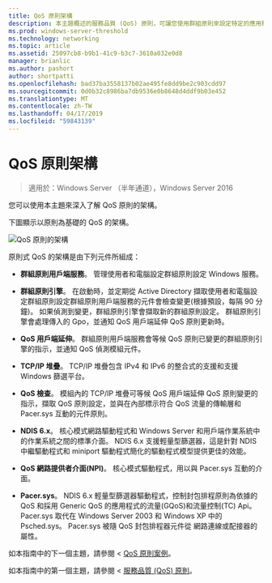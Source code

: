```yaml
---
title: QoS 原則架構
description: 本主題概述的服務品質 (QoS) 原則，可讓您使用群組原則來設定特定的應用程式和服務 Windows Server 2016 中的網路流量頻寬優先順序。
ms.prod: windows-server-threshold
ms.technology: networking
ms.topic: article
ms.assetid: 25097cb8-b9b1-41c9-b3c7-3610a032e0d8
manager: brianlic
ms.author: pashort
author: shortpatti
ms.openlocfilehash: bad37ba3558137b02ae495fe8dd9be2c903cdd97
ms.sourcegitcommit: 0d0b32c8986ba7db9536e0b8648d4ddf9b03e452
ms.translationtype: MT
ms.contentlocale: zh-TW
ms.lasthandoff: 04/17/2019
ms.locfileid: "59843139"
---
```

# <a name="qos-policy-architecture"></a>QoS 原則架構

>適用於：Windows Server （半年通道），Windows Server 2016

您可以使用本主題來深入了解 QoS 原則的架構。

下圖顯示以原則為基礎的 QoS 的架構。

![QoS 原則的架構](../../media/QoS/QoS-Policy-Architecture.jpg)

原則式 QoS 的架構是由下列元件所組成：

- **群組原則用戶端服務**。 管理使用者和電腦設定群組原則設定 Windows 服務。

- **群組原則引擎**。 在啟動時，並定期從 Active Directory 擷取使用者和電腦設定群組原則設定群組原則用戶端服務的元件會檢查變更\(根據預設，每隔 90 分鐘\)。 如果偵測到變更，群組原則引擎會擷取新的群組原則設定。 群組原則引擎會處理傳入的 Gpo，並通知 QoS 用戶端延伸 QoS 原則更新時。

- **QoS 用戶端延伸**。 群組原則用戶端服務會等候 QoS 原則已變更的群組原則引擎的指示，並通知 QoS 偵測模組元件。

- **TCP/IP 堆疊**。 TCP/IP 堆疊包含 IPv4 和 IPv6 的整合式的支援和支援 Windows 篩選平台。 

- **QoS 檢查**。 模組內的 TCP/IP 堆疊可等候 QoS 用戶端延伸 QoS 原則變更的指示，擷取 QoS 原則設定，並與在內部標示符合 QoS 流量的傳輸層和 Pacer.sys 互動的元件原則。

- **NDIS 6.x**。 核心模式網路驅動程式和 Windows Server 和用戶端作業系統中的作業系統之間的標準介面。 NDIS 6.x 支援輕量型篩選器，這是針對 NDIS 中繼驅動程式和 miniport 驅動程式簡化的驅動程式模型提供更佳的效能。

- **QoS 網路提供者介面\(NPI\)**。 核心模式驅動程式，用以與 Pacer.sys 互動的介面。

- **Pacer.sys**。 NDIS 6.x 輕量型篩選器驅動程式，控制封包排程原則為依據的 QoS 和採用 Generic QoS 的應用程式的流量\(GQoS\)和流量控制\(TC\) Api。 Pacer.sys 取代在 Windows Server 2003 和 Windows XP 中的 Psched.sys。 Pacer.sys 被隨 QoS 封包排程器元件從 網路連線或配接器的屬性。

如本指南中的下一個主題，請參閱 < [QoS 原則案例](qos-policy-scenarios.md)。

如本指南中的第一個主題，請參閱 <<c0> [ 服務品質 (QoS) 原則](qos-policy-top.md)。

